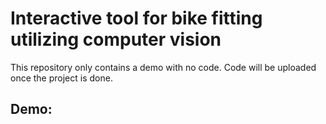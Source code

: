 # Interactive tool for bike fitting utilizing computer vision

This repository only contains a demo with no code. Code will be uploaded once the project is done.

## Demo:

